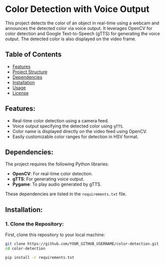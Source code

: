# Color Detection with Voice Output

This project detects the color of an object in real-time using a webcam and announces the detected color via voice output. It leverages OpenCV for color detection and Google Text-to-Speech (gTTS) for generating the voice output. The detected color is also displayed on the video frame.

## Table of Contents
- [Features](#features)
- [Project Structure](#project-structure)
- [Dependencies](#dependencies)
- [Installation](#installation)
- [Usage](#usage)
- [License](#license)

## Features:
- Real-time color detection using a camera feed.
- Voice output specifying the detected color using `gTTS`.
- Color name is displayed directly on the video feed using OpenCV.
- Easily customizable color ranges for detection in HSV format.


## Dependencies:
The project requires the following Python libraries:
- **OpenCV**: For real-time color detection.
- **gTTS**: For generating voice output.
- **Pygame**: To play audio generated by gTTS.

These dependencies are listed in the `requirements.txt` file.

## Installation:

### 1. Clone the Repository:
First, clone this repository to your local machine:
```bash
git clone https://github.com/YOUR_GITHUB_USERNAME/color-detection.git
cd color-detection

pip install -r requirements.txt


